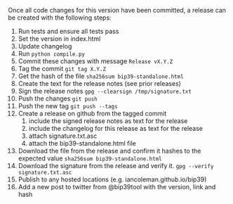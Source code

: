 Once all code changes for this version have been committed, a release can be
created with the following steps:

1. Run tests and ensure all tests pass
1. Set the version in index.html
1. Update changelog
1. Run `python compile.py`
1. Commit these changes with message `Release vX.Y.Z`
1. Tag the commit `git tag X.Y.Z`
1. Get the hash of the file `sha256sum bip39-standalone.html`
1. Create the text for the release notes (see prior releases)
1. Sign the release notes `gpg --clearsign /tmp/signature.txt`
1. Push the changes `git push`
1. Push the new tag `git push --tags`
1. Create a release on github from the tagged commit
    1. include the signed release notes as text for the release
    1. include the changelog for this release as text for the release
    1. attach signature.txt.asc
    1. attach the bip39-standalone.html file
1. Download the file from the release and confirm it hashes to the expected value `sha256sum bip39-standalone.html`
1. Download the signature from the release and verify it. `gpg --verify signature.txt.asc`
1. Publish to any hosted locations (e.g. iancoleman.github.io/bip39)
1. Add a new post to twitter from @bip39tool with the version, link and hash
